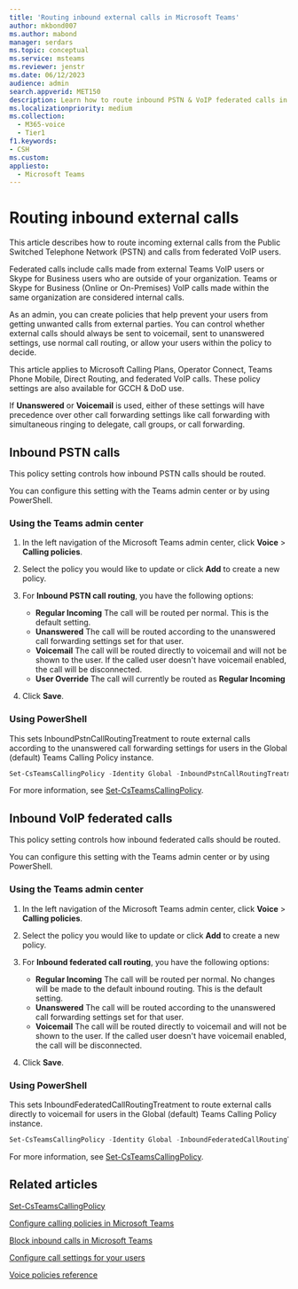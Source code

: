 ```yaml
---
title: 'Routing inbound external calls in Microsoft Teams'
author: mkbond007
ms.author: mabond
manager: serdars
ms.topic: conceptual
ms.service: msteams
ms.reviewer: jenstr
ms.date: 06/12/2023
audience: admin
search.appverid: MET150
description: Learn how to route inbound PSTN & VoIP federated calls in Microsoft Teams.
ms.localizationpriority: medium
ms.collection: 
  - M365-voice
  - Tier1
f1.keywords:
- CSH
ms.custom: 
appliesto: 
  - Microsoft Teams
---
```


# Routing inbound external calls

This article describes how to route incoming external calls from the Public Switched Telephone Network (PSTN) and calls from federated VoIP users.

Federated calls include calls made from external Teams VoIP users or Skype for Business users who are outside of your organization. Teams or Skype for Business (Online or On-Premises) VoIP calls made within the same organization are considered internal calls.

As an admin, you can create policies that help prevent your users from getting unwanted calls from external parties. You can control whether external calls should always be sent to voicemail, sent to unanswered settings, use normal call routing, or allow your users within the policy to decide.

This article applies to Microsoft Calling Plans, Operator Connect, Teams Phone Mobile, Direct Routing, and federated VoIP calls. These policy settings are also available for GCCH & DoD use.

If **Unanswered** or **Voicemail** is used, either of these settings will have precedence over other call forwarding settings like call forwarding with simultaneous ringing to delegate, call groups, or call forwarding.

## Inbound PSTN calls

This policy setting controls how inbound PSTN calls should be routed.

You can configure this setting with the Teams admin center or by using PowerShell.

### Using the Teams admin center

1. In the left navigation of the Microsoft Teams admin center, click **Voice** > **Calling policies**.

1. Select the policy you would like to update or click **Add** to create a new policy.

1. For **Inbound PSTN call routing**, you have the following options:

    - **Regular Incoming** The call will be routed per normal. This is the default setting.
    - **Unanswered** The call will be routed according to the unanswered call forwarding settings set for that user.
    - **Voicemail** The call will be routed directly to voicemail and will not be shown to the user. If the called user doesn't have voicemail enabled, the call will be disconnected.
    - **User Override** The call will currently be routed as **Regular Incoming**

1. Click **Save**.

### Using PowerShell

This sets InboundPstnCallRoutingTreatment to route external calls according to the unanswered call forwarding settings for users in the Global (default) Teams Calling Policy instance.

```powershell
Set-CsTeamsCallingPolicy -Identity Global -InboundPstnCallRoutingTreatment Unanswered
```

For more information, see [Set-CsTeamsCallingPolicy](/powershell/module/skype/set-csteamscallingpolicy).

## Inbound VoIP federated calls

This policy setting controls how inbound federated calls should be routed.

You can configure this setting with the Teams admin center or by using PowerShell.

### Using the Teams admin center

1. In the left navigation of the Microsoft Teams admin center, click **Voice** > **Calling policies**.

1. Select the policy you would like to update or click **Add** to create a new policy.

1. For **Inbound federated call routing**, you have the following options:

    - **Regular Incoming** The call will be routed per normal. No changes will be made to the default inbound routing. This is the default setting.
    - **Unanswered** The call will be routed according to the unanswered call forwarding settings set for that user.
    - **Voicemail** The call will be routed directly to voicemail and will not be shown to the user. If the called user doesn't have voicemail enabled, the call will be disconnected.

1. Click **Save**.

### Using PowerShell

This sets InboundFederatedCallRoutingTreatment to route external calls directly to voicemail for users in the Global (default) Teams Calling Policy instance.

```powershell
Set-CsTeamsCallingPolicy -Identity Global -InboundFederatedCallRoutingTreatment Voicemail
```

For more information, see [Set-CsTeamsCallingPolicy](/powershell/module/skype/set-csteamscallingpolicy).

## Related articles

[Set-CsTeamsCallingPolicy](/powershell/module/skype/set-csteamscallingpolicy)

[Configure calling policies in Microsoft Teams](teams-calling-policy.md)

[Block inbound calls in Microsoft Teams](block-inbound-calls.md)

[Configure call settings for your users](user-call-settings.md)

[Voice policies reference](settings-policies-reference.md#voice)
